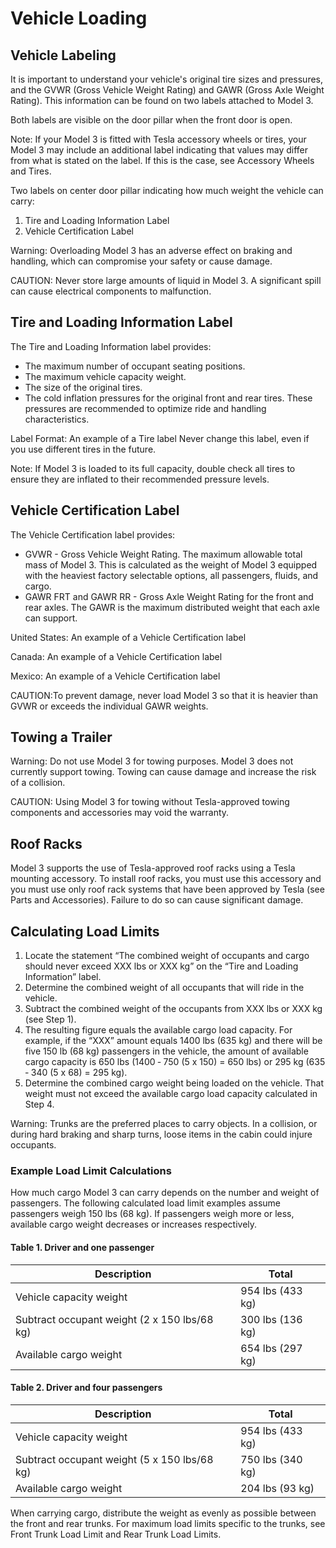 # Vehicle Loading

## Vehicle Labeling

It is important to understand your vehicle's original tire sizes and pressures, and the GVWR (Gross Vehicle Weight Rating) and GAWR (Gross Axle Weight Rating). This information can be found on two labels attached to Model 3.

Both labels are visible on the door pillar when the front door is open.

Note: If your Model 3 is fitted with Tesla accessory wheels or tires, your Model 3 may include an additional label indicating that values may differ from what is stated on the label. If this is the case, see Accessory Wheels and Tires.

Two labels on center door pillar indicating how much weight the vehicle can carry:
1. Tire and Loading Information Label
2. Vehicle Certification Label

Warning: Overloading Model 3 has an adverse effect on braking and handling, which can compromise your safety or cause damage.

CAUTION: Never store large amounts of liquid in Model 3. A significant spill can cause electrical components to malfunction.


## Tire and Loading Information Label

The Tire and Loading Information label provides:
- The maximum number of occupant seating positions.
- The maximum vehicle capacity weight.
- The size of the original tires.
- The cold inflation pressures for the original front and rear tires. These pressures are recommended to optimize ride and handling characteristics.

Label Format:
An example of a Tire label
Never change this label, even if you use different tires in the future.

Note: If Model 3 is loaded to its full capacity, double check all tires to ensure they are inflated to their recommended pressure levels.


## Vehicle Certification Label

The Vehicle Certification label provides:
- GVWR - Gross Vehicle Weight Rating. The maximum allowable total mass of Model 3. This is calculated as the weight of Model 3 equipped with the heaviest factory selectable options, all passengers, fluids, and cargo.
- GAWR FRT and GAWR RR - Gross Axle Weight Rating for the front and rear axles. The GAWR is the maximum distributed weight that each axle can support.

United States: An example of a Vehicle Certification label

Canada: An example of a Vehicle Certification label

Mexico: An example of a Vehicle Certification label

CAUTION:To prevent damage, never load Model 3 so that it is heavier than GVWR or exceeds the individual GAWR weights.


## Towing a Trailer

Warning: Do not use Model 3 for towing purposes. Model 3 does not currently support towing. Towing can cause damage and increase the risk of a collision.

CAUTION: Using Model 3 for towing without Tesla-approved towing components and accessories may void the warranty.


## Roof Racks

Model 3 supports the use of Tesla-approved roof racks using a Tesla mounting accessory. To install roof racks, you must use this accessory and you must use only roof rack systems that have been approved by Tesla (see Parts and Accessories). Failure to do so can cause significant damage.


## Calculating Load Limits

1. Locate the statement “The combined weight of occupants and cargo should never exceed XXX lbs or XXX kg” on the “Tire and Loading Information” label.
2. Determine the combined weight of all occupants that will ride in the vehicle.
3. Subtract the combined weight of the occupants from XXX lbs or XXX kg (see Step 1).
4. The resulting figure equals the available cargo load capacity. For example, if the “XXX” amount equals 1400 lbs (635 kg) and there will be five 150 lb (68 kg) passengers in the vehicle, the amount of available cargo capacity is 650 lbs (1400 ‑ 750 (5 x 150) = 650 lbs) or 295 kg (635 ‑ 340 (5 x 68) = 295 kg).
5. Determine the combined cargo weight being loaded on the vehicle. That weight must not exceed the available cargo load capacity calculated in Step 4.

Warning: Trunks are the preferred places to carry objects. In a collision, or during hard braking and sharp turns, loose items in the cabin could injure occupants.

### Example Load Limit Calculations

How much cargo Model 3 can carry depends on the number and weight of passengers. The following calculated load limit examples assume passengers weigh 150 lbs (68 kg). If passengers weigh more or less, available cargo weight decreases or increases respectively.

#### Table 1. Driver and one passenger

|Description|Total|
|--------|--------|
|Vehicle capacity weight|954 lbs (433 kg)|
|Subtract occupant weight (2 x 150 lbs/68 kg)|300 lbs (136 kg)|
|Available cargo weight|654 lbs (297 kg)|

#### Table 2. Driver and four passengers

|Description|Total|
|--------|--------|
|Vehicle capacity weight|954 lbs (433 kg)|
|Subtract occupant weight (5 x 150 lbs/68 kg)|750 lbs (340 kg)|
|Available cargo weight|204 lbs (93 kg)|

When carrying cargo, distribute the weight as evenly as possible between the front and rear trunks. For maximum load limits specific to the trunks, see Front Trunk Load Limit and Rear Trunk Load Limits.